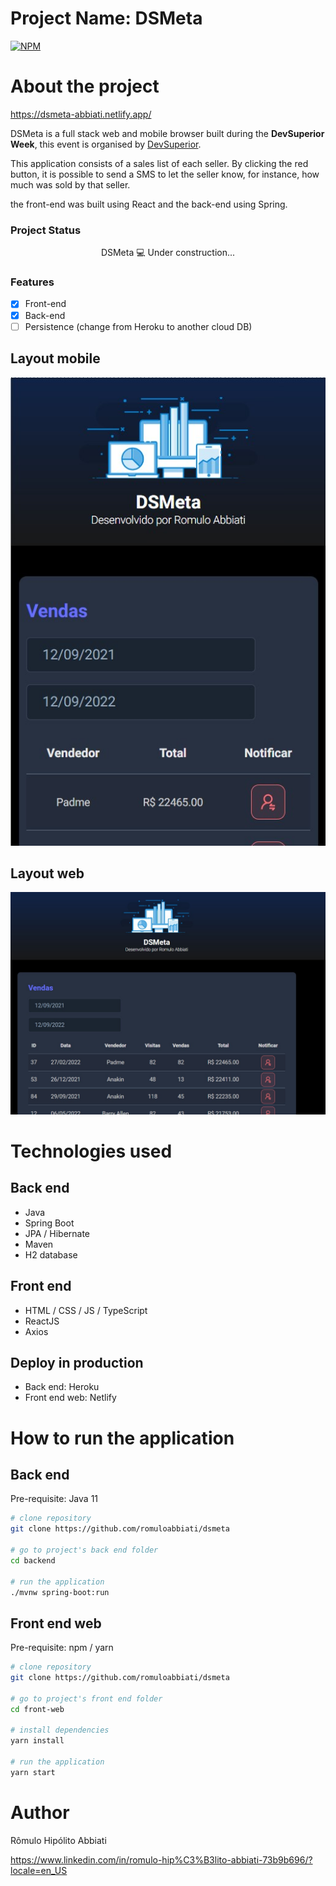 # Project Name: DSMeta 
[![NPM](https://img.shields.io/npm/l/react)](https://github.com/romuloabbiati/dsmeta/blob/main/LICENSE) 

# About the project

https://dsmeta-abbiati.netlify.app/

DSMeta is a full stack web and mobile browser built during the **DevSuperior Week**, this event is organised by [DevSuperior](https://devsuperior.com "Site da DevSuperior").

This application consists of a sales list of each seller. By clicking the red button, it is possible to send a SMS to let the seller know, for instance, how much was sold by that seller.

the front-end was built using React and the back-end using Spring.

<h3>Project Status</h3>
<p align="center"> DSMeta 💻 Under construction... </p>

<h3>Features</h3>

- [x] Front-end<br>
- [x] Back-end<br>
- [ ] Persistence (change from Heroku to another cloud DB)<br>

## Layout mobile
![Mobile 1](https://github.com/romuloabbiati/assets/blob/main/mobile.jpg)

## Layout web
![Web 1](https://github.com/romuloabbiati/assets/blob/main/desktop.jpg)

# Technologies used
## Back end
- Java
- Spring Boot
- JPA / Hibernate
- Maven
- H2 database
## Front end
- HTML / CSS / JS / TypeScript
- ReactJS
- Axios
## Deploy in production
- Back end: Heroku
- Front end web: Netlify

# How to run the application

## Back end
Pre-requisite: Java 11

```bash
# clone repository
git clone https://github.com/romuloabbiati/dsmeta

# go to project's back end folder
cd backend

# run the application
./mvnw spring-boot:run
```

## Front end web
Pre-requisite: npm / yarn

```bash
# clone repository
git clone https://github.com/romuloabbiati/dsmeta

# go to project's front end folder
cd front-web

# install dependencies
yarn install

# run the application
yarn start
```

# Author

Rômulo Hipólito Abbiati

https://www.linkedin.com/in/romulo-hip%C3%B3lito-abbiati-73b9b696/?locale=en_US
